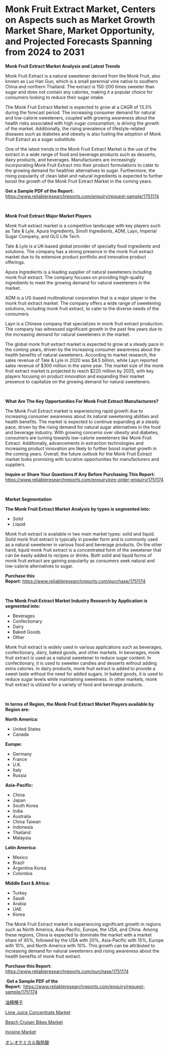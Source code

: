 <p><h1>Monk Fruit Extract Market, Centers on Aspects such as Market Growth Market Share, Market Opportunity, and Projected Forecasts Spanning from 2024 to 2031</h1></p><p><strong>Monk Fruit Extract Market Analysis and Latest Trends</strong></p>
<p><p>Monk Fruit Extract is a natural sweetener derived from the Monk Fruit, also known as Luo Han Guo, which is a small perennial vine native to southern China and northern Thailand. The extract is 150-200 times sweeter than sugar and does not contain any calories, making it a popular choice for consumers looking to reduce their sugar intake.</p><p>The Monk Fruit Extract Market is expected to grow at a CAGR of 13.3% during the forecast period. The increasing consumer demand for natural and low-calorie sweeteners, coupled with growing awareness about the health risks associated with high sugar consumption, is driving the growth of the market. Additionally, the rising prevalence of lifestyle-related diseases such as diabetes and obesity is also fueling the adoption of Monk Fruit Extract as a sugar substitute.</p><p>One of the latest trends in the Monk Fruit Extract Market is the use of the extract in a wide range of food and beverage products such as desserts, dairy products, and beverages. Manufacturers are increasingly incorporating Monk Fruit Extract into their product formulations to cater to the growing demand for healthier alternatives to sugar. Furthermore, the rising popularity of clean label and natural ingredients is expected to further boost the growth of the Monk Fruit Extract Market in the coming years.</p></p>
<p><strong>Get a Sample PDF of the Report:&nbsp;</strong> <a href="https://www.reliableresearchreports.com/enquiry/request-sample/1751174">https://www.reliableresearchreports.com/enquiry/request-sample/1751174</a></p>
<p>&nbsp;</p>
<p><strong>Monk Fruit Extract Major Market Players</strong></p>
<p><p>Monk fruit extract market is a competitive landscape with key players such as Tate & Lyle, Apura Ingredients, Sinofi Ingredients, ADM, Layn, Imperial Sugar Company, and GLG Life Tech. </p><p>Tate & Lyle is a UK-based global provider of specialty food ingredients and solutions. The company has a strong presence in the monk fruit extract market due to its extensive product portfolio and innovative product offerings. </p><p>Apura Ingredients is a leading supplier of natural sweeteners including monk fruit extract. The company focuses on providing high-quality ingredients to meet the growing demand for natural sweeteners in the market. </p><p>ADM is a US-based multinational corporation that is a major player in the monk fruit extract market. The company offers a wide range of sweetening solutions, including monk fruit extract, to cater to the diverse needs of the consumers. </p><p>Layn is a Chinese company that specializes in monk fruit extract production. The company has witnessed significant growth in the past few years due to the increasing demand for natural sweeteners in the market. </p><p>The global monk fruit extract market is expected to grow at a steady pace in the coming years, driven by the increasing consumer awareness about the health benefits of natural sweeteners. According to market research, the sales revenue of Tate & Lyle in 2020 was $4.5 billion, while Layn reported sales revenue of $300 million in the same year. The market size of the monk fruit extract market is projected to reach $220 million by 2025, with key players focusing on product innovation and expanding their market presence to capitalize on the growing demand for natural sweeteners.</p></p>
<p>&nbsp;</p>
<p><strong>What Are The Key Opportunities For Monk Fruit Extract Manufacturers?</strong></p>
<p><p>The Monk Fruit Extract market is experiencing rapid growth due to increasing consumer awareness about its natural sweetening abilities and health benefits. The market is expected to continue expanding at a steady pace, driven by the rising demand for natural sugar alternatives in the food and beverage industry. With growing concerns over obesity and diabetes, consumers are turning towards low-calorie sweeteners like Monk Fruit Extract. Additionally, advancements in extraction technologies and increasing product innovation are likely to further boost market growth in the coming years. Overall, the future outlook for the Monk Fruit Extract market looks promising with lucrative opportunities for manufacturers and suppliers.</p></p>
<p><strong>Inquire or Share Your Questions If Any Before Purchasing This Report:</strong> <a href="https://www.reliableresearchreports.com/enquiry/pre-order-enquiry/1751174">https://www.reliableresearchreports.com/enquiry/pre-order-enquiry/1751174</a></p>
<p>&nbsp;</p>
<p><strong>Market Segmentation</strong></p>
<p><strong>The Monk Fruit Extract Market Analysis by types is segmented into:</strong></p>
<p><ul><li>Solid</li><li>Liquid</li></ul></p>
<p><p>Monk fruit extract is available in two main market types: solid and liquid. Solid monk fruit extract is typically in powder form and is commonly used as a natural sweetener in various food and beverage products. On the other hand, liquid monk fruit extract is a concentrated form of the sweetener that can be easily added to recipes or drinks. Both solid and liquid forms of monk fruit extract are gaining popularity as consumers seek natural and low-calorie alternatives to sugar.</p></p>
<p><strong>Purchase this Report:&nbsp;</strong><a href="https://www.reliableresearchreports.com/purchase/1751174">https://www.reliableresearchreports.com/purchase/1751174</a></p>
<p>&nbsp;</p>
<p><strong>The Monk Fruit Extract Market Industry Research by Application is segmented into:</strong></p>
<p><ul><li>Beverages</li><li>Confectionary</li><li>Dairy</li><li>Baked Goods</li><li>Other</li></ul></p>
<p><p>Monk fruit extract is widely used in various applications such as beverages, confectionary, dairy, baked goods, and other markets. In beverages, monk fruit extract is used as a natural sweetener to reduce sugar content. In confectionary, it is used to sweeten candies and desserts without adding extra calories. In dairy products, monk fruit extract is added to provide a sweet taste without the need for added sugars. In baked goods, it is used to reduce sugar levels while maintaining sweetness. In other markets, monk fruit extract is utilized for a variety of food and beverage products.</p></p>
<p>&nbsp;</p>
<p><strong>In terms of Region, the Monk Fruit Extract Market Players available by Region are:</strong></p>
<p>
    <p> <strong> North America: </strong>
        <ul>
            <li>United States</li>
            <li>Canada</li>
        </ul>
        </p> 
    <p> <strong> Europe: </strong>
        <ul>
            <li>Germany</li>
            <li>France</li>
            <li>U.K.</li>
            <li>Italy</li>
            <li>Russia</li>
        </ul>
        </p> 
    <p> <strong> Asia-Pacific: </strong>
        <ul>
            <li>China</li>
            <li>Japan</li>
            <li>South Korea</li>
            <li>India</li>
            <li>Australia</li>
            <li>China Taiwan</li>
            <li>Indonesia</li>
            <li>Thailand</li>
            <li>Malaysia</li>
        </ul>
        </p> 
    <p> <strong> Latin America: </strong>
        <ul>
            <li>Mexico</li>
            <li>Brazil</li>
            <li>Argentina Korea</li>
            <li>Colombia</li>
        </ul>
        </p> 
    <p> <strong> Middle East & Africa: </strong>
        <ul>
            <li>Turkey</li>
            <li>Saudi</li>
            <li>Arabia</li>
            <li>UAE</li>
            <li>Korea</li>
        </ul>
    </p>
    </p>
<p><p>The Monk Fruit Extract market is experiencing significant growth in regions such as North America, Asia-Pacific, Europe, the USA, and China. Among these regions, China is expected to dominate the market with a market share of 45%, followed by the USA with 20%, Asia-Pacific with 15%, Europe with 10%, and North America with 10%. This growth can be attributed to increasing demand for natural sweeteners and rising awareness about the health benefits of monk fruit extract.</p></p>
<p><strong>Purchase this Report: </strong><a href="https://www.reliableresearchreports.com/purchase/1751174">https://www.reliableresearchreports.com/purchase/1751174</a></p>
<p>&nbsp;<strong>Get a Sample PDF of the Report:&nbsp;&nbsp;</strong><a href="https://www.reliableresearchreports.com/enquiry/request-sample/1751174">https://www.reliableresearchreports.com/enquiry/request-sample/1751174</a></p>
<p><strong></strong></p>
<p><p><a href="https://github.com/ksxzwxabcuynh011/Market-Research-Report-List-1/blob/main/5118480191275.md">油糧種子</a></p><p><a href="https://github.com/Glendatilghmankmgz0rbhwpy/Market-Research-Report-List-1/blob/main/lime-juice-concentrate-market.md">Lime Juice Concentrate Market</a></p><p><a href="https://issuu.com/reportprime-2/docs/beach-cruiser-bikes-market-size-2030.pptx">Beach Cruiser Bikes Market</a></p><p><a href="https://github.com/dx0328/Market-Research-Report-List-1/blob/main/inosine-market.md">Inosine Market</a></p><p><a href="https://github.com/mcbeesbxa270/Market-Research-Report-List-1/blob/main/4687805191276.md">オレオケミカル脂肪酸</a></p></p>